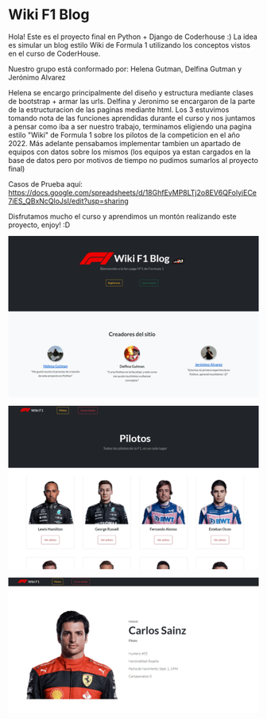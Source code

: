 # Wiki F1 Blog

Hola! Este es el proyecto final en Python + Django de Coderhouse :) 
La idea es simular un blog estilo Wiki de Formula 1 utilizando los conceptos vistos en el curso de CoderHouse.

Nuestro grupo está conformado por: Helena Gutman, Delfina Gutman y Jerónimo Alvarez

Helena se encargo principalmente del diseño y estructura mediante clases de bootstrap + armar las urls.
Delfina y Jeronimo se encargaron de la parte de la estructuracion de las paginas mediante html.
Los 3 estuvimos tomando nota de las funciones aprendidas durante el curso y nos juntamos a pensar como iba a ser nuestro trabajo, terminamos eligiendo una pagina estilo "Wiki" de Formula 1 sobre los pilotos de la competicion en el año 2022. Más adelante pensabamos implementar tambien un apartado de equipos con datos sobre los mismos (los equipos ya estan cargados en la base de datos pero por motivos de tiempo no pudimos sumarlos al proyecto final) 

Casos de Prueba aquí: https://docs.google.com/spreadsheets/d/18GhfEvMP8LTj2o8EV6QFolyiECe7iES_QBxNcQloJsI/edit?usp=sharing


Disfrutamos mucho el curso y aprendimos un montón realizando este proyecto, enjoy! :D

![alt text](https://raw.githubusercontent.com/roscoe01/proyectoFinalDjango/master/apptest/static/assets/readme%20image.jpg)

![alt text](https://raw.githubusercontent.com/roscoe01/proyectoFinalDjango/master/apptest/static/assets/readme%20image%202.jpg)

![alt text](https://raw.githubusercontent.com/roscoe01/proyectoFinalDjango/master/apptest/static/assets/readme%20image%203.jpg)
